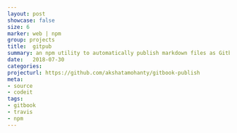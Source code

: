 ```yaml
---
layout: post
showcase: false
size: 6
marker: web | npm
group: projects
title:  gitpub
summary: an npm utility to automatically publish markdown files as Gitbooks, using Travis.CI
date:   2018-07-30
categories:
projecturl: https://github.com/akshatamohanty/gitbook-publish
meta:
- source
- codeit
tags:
- gitbook
- travis
- npm
---
```

